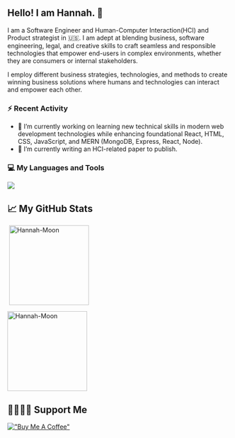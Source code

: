 ## Hello! I am Hannah. 👋

I am a Software Engineer and Human-Computer Interaction(HCI) and Product strategist in 🇺🇸. I am adept at blending business, software engineering, legal, and creative skills to craft seamless and responsible technologies that empower end-users in complex environments, whether they are consumers or internal stakeholders.  

I employ different business strategies, technologies, and methods to create winning business solutions where humans and technologies can interact and empower each other. 



### :zap: Recent Activity

<!--START_SECTION:activity-->

- 🔭 I’m currently working on learning new technical skills in modern web development technologies while enhancing foundational React, HTML, CSS, JavaScript, and MERN (MongoDB, Express, React, Node). 
- 🌱 I’m currently writing an HCI-related paper to publish.
  
<!--END_SECTION:activity-->


### 💻 My Languages and Tools

<p align="left"> <a href="https://github.com/Hannah-Moon/"><img src="https://skillicons.dev/icons?i=js,express,nodejs,react,npm,jquery,postman,r,py,ts,latex,vscode,sublime,git,github,mongodb,matlab,html,css,figma,ae,ai,xd,discord,git,notion"> </a> </p>

<!--
<table><tr><td valign="top" width="25%">

### Machine Learning 

<div align="center">  
<img style="margin: 10px" src="https://profilinator.rishav.dev/skills-assets/python-original.svg" alt="Python" height="50" />  
<img style="margin: 10px" src="https://profilinator.rishav.dev/skills-assets/r.svg" alt="R" height="50" />  
</div>

</td><td valign="top" width="25%">

### Front & Backend  

<div align="center">  
<img style="margin: 10px" src="https://profilinator.rishav.dev/skills-assets/html5-original-wordmark.svg" alt="HTML5" height="50" />  
<img style="margin: 10px" src="https://profilinator.rishav.dev/skills-assets/css3-original-wordmark.svg" alt="CSS3" height="50" />  
<img style="margin: 10px" src="https://profilinator.rishav.dev/skills-assets/javascript-original.svg" alt="JavaScript" height="50" />  
<img style="margin: 10px" src="https://profilinator.rishav.dev/skills-assets/typescript-original.svg" alt="TypeScript" height="50" />  
<img style="margin: 10px" src="https://profilinator.rishav.dev/skills-assets/react-original-wordmark.svg" alt="React" height="50" />  
<img style="margin: 10px" src="https://profilinator.rishav.dev/skills-assets/nodejs-original-wordmark.svg" alt="Node.js" height="50" />  
<img style="margin: 10px" src="https://profilinator.rishav.dev/skills-assets/gnu_bash-icon.svg" alt="Bash" height="50" />  
<img style="margin: 10px" src="https://profilinator.rishav.dev/skills-assets/git-scm-icon.svg" alt="Git" height="50" />  
<img style="margin: 10px" src="https://profilinator.rishav.dev/skills-assets/jquery.png" alt="jQuery" height="50" />  
<img style="margin: 10px" src="https://profilinator.rishav.dev/skills-assets/bootstrap-plain.svg" alt="Bootstrap" height="50" />  
<img style="margin: 10px" src="https://profilinator.rishav.dev/skills-assets/mysql-original-wordmark.svg" alt="MySQL" height="50" />  
<img style="margin: 10px" src="https://profilinator.rishav.dev/skills-assets/mongodb-original-wordmark.svg" alt="MongoDB" height="50" />  
</div>

</td><td valign="top" width="25%">

### DevOps  

<div align="center">  
<img style="margin: 10px" src="https://profilinator.rishav.dev/skills-assets/amazonwebservices-original-wordmark.svg" alt="AWS" height="50" />  
<img style="margin: 10px" src="https://profilinator.rishav.dev/skills-assets/linux-original.svg" alt="Linux" height="50" />  
<img style="margin: 10px" src="https://profilinator.rishav.dev/skills-assets/git-scm-icon.svg" alt="Git" height="50" />  
<img style="margin: 10px" src="https://profilinator.rishav.dev/skills-assets/gnu_bash-icon.svg" alt="Bash" height="50" />  
</div>

</td><td valign="top" width="25%">

### Others 

<div align="center">  
<img style="margin: 10px" src="https://profilinator.rishav.dev/skills-assets/python-original.svg" alt="Python" height="50" />  
<img style="margin: 10px" src="https://profilinator.rishav.dev/skills-assets/r.svg" alt="R" height="50" />  
</div>

</td><td valign="top" width="25%">
  
</td></tr></table>  -->

## &#x1f4c8; My GitHub Stats

<p>&nbsp;<img align="center" height="180em" src="https://github-readme-stats.vercel.app/api?username=Hannah-Moon&show_icons=true&locale=en&theme=" alt="Hannah-Moon" /></p>

<p><img align="center" height="180em" src="https://github-readme-streak-stats.herokuapp.com/?user=Hannah-Moon&theme=" alt="Hannah-Moon" /></p>

## 🤜🏻🤛🏻 Support Me
[!["Buy Me A Coffee"](https://www.buymeacoffee.com/assets/img/custom_images/orange_img.png)](https://www.buymeacoffee.com/good2bhannah)
